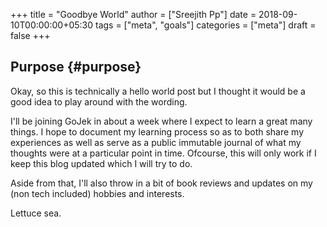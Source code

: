 +++
title = "Goodbye World"
author = ["Sreejith Pp"]
date = 2018-09-10T00:00:00+05:30
tags = ["meta", "goals"]
categories = ["meta"]
draft = false
+++

## Purpose {#purpose}

Okay, so this is technically a hello world post but I thought it would be a good idea to play around with the wording.

I'll be joining GoJek in about a week where I expect to learn a great many things. I hope to document my learning process so as to both share my experiences as well as serve as a public immutable journal of what my thoughts were at a particular point in time. Ofcourse, this will only work if I keep this blog updated which I will try to do.

Aside from that, I'll also throw in a bit of book reviews and updates on my (non tech included) hobbies and interests.

Lettuce sea.
